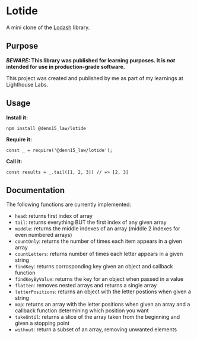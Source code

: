 # Lotide

A mini clone of the [Lodash](https://lodash.com) library.

## Purpose

**_BEWARE:_ This library was published for learning purposes. It is _not_ intended for use in production-grade software.**

This project was created and published by me as part of my learnings at Lighthouse Labs. 

## Usage

**Install it:**

`npm install @denn15_law/lotide`

**Require it:**

`const _ = require('@denn15_law/lotide');`

**Call it:**

`const results = _.tail([1, 2, 3]) // => [2, 3]`

## Documentation

The following functions are currently implemented:

* `head`: returns first index of array
* `tail`: returns everything BUT the first index of any given array
* `middle`: returns the middle indexes of an array (middle 2 indexes for even numbered arrays)
* `countOnly`: returns the number of times each item appears in a given array
* `countLetters`: returns number of times each letter appears in a given string
* `findKey`: returns corrosponding key given an object and callback function 
* `findKeyByValue`: returns the key for an object when passed in a value
* `flatten`: removes nested arrays and returns a single array 
* `letterPositions`: returns an object with the letter postions when given a string
* `map`: returns an array with the letter positions when given an array and a callback function determining which position you want
* `takeUntil`: returns a slice of the array taken from the beginning and given a stopping point
* `without`: return a subset of an array, removing unwanted elements